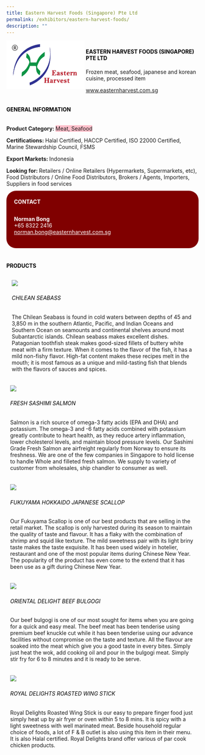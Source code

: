 ```yaml
---
title: Eastern Harvest Foods (Singapore) Pte Ltd
permalink: /exhibitors/eastern-harvest-foods/
description: ""
---
```

<head>
	<div class="flex-paragraph">
		<!--hi there! this is a comment and will provide you with instructional guides-->
		<!--insert booth number here!-->
		<p style="text-transform: uppercase"></p></div>
			<div class="flex-container" style="display: flex; flex-wrap: wrap;">
				<!--insert DOWNLOAD link of company logo between the " marks!-->
			<div class="card sgds" style="flex: 1 1 40%; display: block;"><img src="/images/easternharvest.png"></div>
	<div class="card-sgds" style="flex: 1 1 58%; display: block; margin-left: 3px">
		<h4 style="text-transform: uppercase; color: black;"><!--insert the exhibitor's name between the <b> tags here--><b>Eastern Harvest Foods (Singapore) Pte Ltd</b></h4><!--insert the exhibitor's description between the <p> tags here-->
		<p>Frozen meat, seafood, japanese and korean cuisine, processed item</p>
		<!--insert the exhibitor's website link, making sure there is "https:// www." present please. make sure the entire https link goes in between the " marks-->
		<p><a href="https://www.easternharvest.com.sg/" target="_blank"><!--insert the www website link here (no need for https)-->www.easternharvest.com.sg</a></p>
	</div>
</div>
</head>

<body>
	<h4 style="text-transform: uppercase; color: black;"><b>General Information</b></h4>
		<div class="flex-container" style="display: flex; flex-wrap: wrap;">
			<div class="card sgds" style="flex: 1 1 65%; display: block; align-self: stretch">
			<div class="flex-paragraph">
			<p><b>Product Category: </b><span style=" background-color: pink; border-radius: 10 px;"><!--insert the exhibitor's pdt cat between the <p> tags here-->Meat, Seafood</span></p> 
				<p><b>Certifications: </b><!--insert all the exhibitor's certifications between the </b> and </p> here--> Halal Certified, HACCP Certified, ISO 22000 Certified, Marine Stewardship Council, FSMS</p>
			<p><b>Export Markets: </b><!--insert all the exhibitor's export markets between the </b> and </p> here-->Indonesia</p>
			<p style="margin-bottom: 10px;"><b>Looking for: </b><!--insert all the exhibitor's potential business partners between the </b> and </p> here-->Retailers / Online Retailers (Hypermarkets, Supermarkets, etc), Food Distributors / Online Food Distributors, Brokers / Agents, Importers, Suppliers in food services</p>
			</div>
		</div>
		<div class="card sgds" style="flex: 1 1 35%; padding: 10px; display: block; background-color: maroon; border-radius: 25px; align-self: center;">
		<h4 style="color: white; margin-top: 10px; margin-left: 10px;">CONTACT</h4>
		<div class="flex-paragraph">
			<!--replace with exhibitor's: -->
			<p style="padding: 10px; color: white;"><b><!-- POC name-->Norman Bong</b><br><!-- designation--><!--contact number-->+65 8322 2416<br><!-- for linking purposes, insert their email after "mailto:"...--><a href="mailto:norman.bong@easternharvest.com.sg" style="color: white;"><!--...and also include the display email before </a> here-->norman.bong@easternharvest.com.sg</a></p>
		</div>
			</div>
		</div>
	<br>
		<h4 style="text-transform: uppercase; color: black;"><b>products</b></h4>
<div style="display: flex; flex-wrap: wrap;">
  <div class="card sgds" style="flex: 1 1 47%; margin: 10px; display: block;"><!--insert the exhibitor's DOWNLOAD image for product between the " marks here-->
	<div class="flex-image" style="display: block;"><img src="https://drive.google.com/uc?id=1JKQ97EN0IshZXHsqUarXoWWkjwc4tG-k&export=download"></div>
	<div class="flex-paragraph">
		<h6 style="text-transform: uppercase; color: black;"><!--insert product name before </h6> and product description after <p>-->Chilean Seabass</h6>
		<p>The Chilean Seabass is found in cold waters between depths of 45 and 3,850 m in the southern Atlantic, Pacific, and Indian Oceans and Southern Ocean on seamounts and continental shelves around most Subantarctic islands. Chilean seabass makes excellent dishes. Patagonian toothfish steak makes good-sized fillets of buttery white meat with a firm texture. When it comes to the flavor of the fish, it has a mild non-fishy flavor. High-fat content makes these recipes melt in the mouth; it is most famous as a unique and mild-tasting fish that blends with the flavors of sauces and spices.</p></div>
	</div>
		<div class="card sgds" style="flex: 1 1 47%; margin: 10px; display: block;">
		<div class="flex-image" style="display: block;"><img src="https://drive.google.com/uc?id=1UwdzuTDKRQ44XmE3zUvoepk-pg63fYOL&export=download"></div>
	<div class="flex-paragraph">
		<h6 style="text-transform: uppercase; color: black;">  
Fresh Sashimi Salmon</h6>
		<p>Salmon is a rich source of omega-3 fatty acids (EPA and DHA) and potassium. The omega-3 and -6 fatty acids combined with potassium greatly contribute to heart health, as they reduce artery inflammation, lower cholesterol levels, and maintain blood pressure levels. Our Sashimi Grade Fresh Salmon are airfreight regularly from Norway to ensure its freshness. We are one of the few companies in Singapore to hold license to handle Whole and filleted fresh salmon. We supply to variety of customer from wholesales, ship chandler to consumer as well.</p></div>
	</div>
		<div class="card sgds" style="flex: 1 1 47%; margin: 10px; display: block;">
		<div class="flex-image" style="display: block;"><img src="https://drive.google.com/uc?id=14wmS1jqichjAbtxDsQdevvILJduAMd3X&export=download"></div>
	<div class="flex-paragraph">
		<h6 style="text-transform: uppercase; color: black;">Fukuyama Hokkaido Japanese Scallop</h6>
		<p>Our Fukuyama Scallop is one of our best products that are selling in the retail market. The scallop is only harvested during its season to maintain the quality of taste and flavour. It has a flaky with the combination of shrimp and squid like texture. The mild sweetness pair with its light briny taste makes the taste exquisite. It has been used widely in hotelier, restaurant and one of the most popular items during Chinese New Year. The popularity of the product has even come to the extend that it has been use as a gift during Chinese New Year.</p></div>
		</div>
		<div class="card sgds" style="flex: 1 1 47%; margin: 10px; display: block;">
		<div class="flex-image" style="display: block;"><img src="https://drive.google.com/uc?id=10DArEl7ksnbL5eQTPP1Ws2HTfRBaFtDv&export=download"></div>
	<div class="flex-paragraph">
		<h6 style="text-transform: uppercase; color: black;">Oriental Delight Beef Bulgogi</h6>
		<p>Our beef bulgogi is one of our most sought for items when you are going for a quick and easy meal. The beef meat has been tenderise using premium beef knuckle cut while it has been tenderise using our advance facilities without compromise on the taste and texture. All the flavour are soaked into the meat which give you a good taste in every bites. Simply just heat the wok, add cooking oil and pour in the bulgogi meat. Simply stir fry for 6 to 8 minutes and it is ready to be serve.</p></div>
	</div>
		<div class="card sgds" style="flex: 1 1 47%; margin: 10px; display: block;">
		<div class="flex-image" style="display: block;"><img src="https://drive.google.com/uc?id=1bmBdQ_2-yNDaWwF8_i4K5kqIH9WlAnmH&export=download"></div>
	<div class="flex-paragraph">
		<h6 style="text-transform: uppercase; color: black;">Royal Delights Roasted Wing Stick</h6>
Royal Delights Roasted Wing Stick is our easy to prepare finger food just simply heat up by air fryer or oven within 5 to 8 mins. It is spicy with a light sweetness with well marinated meat. Beside household regular choice of foods, a lot of F & B outlet is also using this item in their menu. It is also Halal certified. Royal Delights brand offer various of par cook chicken products.</p></div>
	</div>
	<!--don't delete these 2 tags. double check how the layout looks on the right too and lemme know if there are any problems! thank u so much for ur hardwork!-->
	</div>
</body>